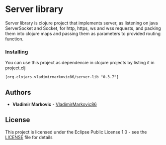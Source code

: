 # Server library

Server library is clojure project that implements server, as listening on java ServerSocket and Socket, for http, https, ws and wss requests, and packing them into clojure maps and passing them as parameters to provided routing function.

### Installing

You can use this project as dependencie in clojure projects by listing it in project.clj

```
[org.clojars.vladimirmarkovic86/server-lib "0.3.7"]
```

## Authors

* **Vladimir Markovic** - [VladimirMarkovic86](https://github.com/VladimirMarkovic86)

## License

This project is licensed under the Eclipse Public License 1.0 - see the [LICENSE](LICENSE) file for details
